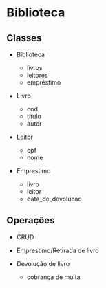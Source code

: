 # Biblioteca

## Classes

- Biblioteca
    - livros
    - leitores
    - empréstimo

- Livro
    - cod
    - título
    - autor

- Leitor
    - cpf
    - nome

- Emprestimo
    - livro
    - leitor
    - data_de_devolucao

## Operações
- CRUD
- Emprestimo/Retirada de livro

- Devolução de livro
    - cobrança de multa
